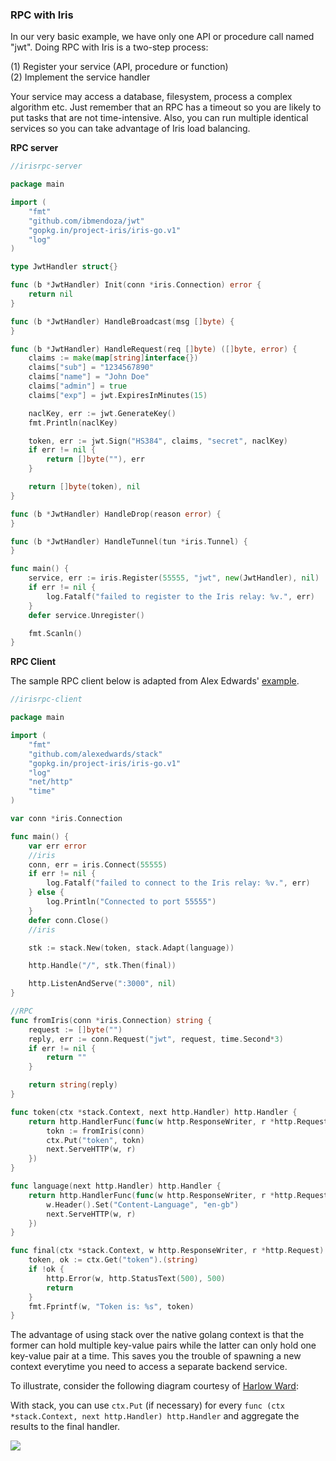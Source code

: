 ### RPC with Iris

In our very basic example, we have only one API or procedure call named "jwt". Doing RPC with Iris is a two-step process:

(1) Register your service (API, procedure or function) <br>
(2) Implement the service handler

Your service may access a database, filesystem, process a complex algorithm etc. Just remember that an RPC has a timeout so you are likely to put tasks that are not time-intensive. Also, you can run multiple identical services so you can take advantage of Iris load balancing.

**RPC server**

```go
//irisrpc-server

package main

import (
	"fmt"
	"github.com/ibmendoza/jwt"
	"gopkg.in/project-iris/iris-go.v1"
	"log"
)

type JwtHandler struct{}

func (b *JwtHandler) Init(conn *iris.Connection) error {
	return nil
}

func (b *JwtHandler) HandleBroadcast(msg []byte) {
}

func (b *JwtHandler) HandleRequest(req []byte) ([]byte, error) {
	claims := make(map[string]interface{})
	claims["sub"] = "1234567890"
	claims["name"] = "John Doe"
	claims["admin"] = true
	claims["exp"] = jwt.ExpiresInMinutes(15)

	naclKey, err := jwt.GenerateKey()
	fmt.Println(naclKey)

	token, err := jwt.Sign("HS384", claims, "secret", naclKey)
	if err != nil {
		return []byte(""), err
	}

	return []byte(token), nil
}

func (b *JwtHandler) HandleDrop(reason error) {
}

func (b *JwtHandler) HandleTunnel(tun *iris.Tunnel) {
}

func main() {
	service, err := iris.Register(55555, "jwt", new(JwtHandler), nil)
	if err != nil {
		log.Fatalf("failed to register to the Iris relay: %v.", err)
	}
	defer service.Unregister()

	fmt.Scanln()
}
```

**RPC Client**

The sample RPC client below is adapted from Alex Edwards' [example](http://github.com/alexedwards/stack). 

```go
//irisrpc-client

package main

import (
	"fmt"
	"github.com/alexedwards/stack"
	"gopkg.in/project-iris/iris-go.v1"
	"log"
	"net/http"
	"time"
)

var conn *iris.Connection

func main() {
	var err error
	//iris
	conn, err = iris.Connect(55555)
	if err != nil {
		log.Fatalf("failed to connect to the Iris relay: %v.", err)
	} else {
		log.Println("Connected to port 55555")
	}
	defer conn.Close()
	//iris

	stk := stack.New(token, stack.Adapt(language))

	http.Handle("/", stk.Then(final))

	http.ListenAndServe(":3000", nil)
}

//RPC
func fromIris(conn *iris.Connection) string {
	request := []byte("")
	reply, err := conn.Request("jwt", request, time.Second*3)
	if err != nil {
		return ""
	}

	return string(reply)
}

func token(ctx *stack.Context, next http.Handler) http.Handler {
	return http.HandlerFunc(func(w http.ResponseWriter, r *http.Request) {
		tokn := fromIris(conn)
		ctx.Put("token", tokn)
		next.ServeHTTP(w, r)
	})
}

func language(next http.Handler) http.Handler {
	return http.HandlerFunc(func(w http.ResponseWriter, r *http.Request) {
		w.Header().Set("Content-Language", "en-gb")
		next.ServeHTTP(w, r)
	})
}

func final(ctx *stack.Context, w http.ResponseWriter, r *http.Request) {
	token, ok := ctx.Get("token").(string)
	if !ok {
		http.Error(w, http.StatusText(500), 500)
		return
	}
	fmt.Fprintf(w, "Token is: %s", token)
}
```

The advantage of using stack over the native golang context is that the former can hold multiple key-value pairs while the latter can only hold one key-value pair at a time. This saves you the trouble of spawning a new context everytime you need to access a separate backend service.

To illustrate, consider the following diagram courtesy of [Harlow Ward](https://github.com/harlow/go-micro-services):

With stack, you can use ```ctx.Put``` (if necessary) for every ```func (ctx *stack.Context, next http.Handler) http.Handler``` and aggregate the results to the final handler.

<img src="../../img/harlow.png">
